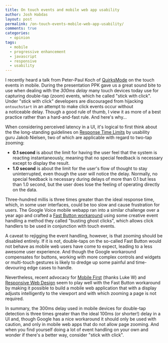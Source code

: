 ```yaml
---
title: On touch events and mobile web app usability
author: Josh Habdas
layout: post
permalink: /on-touch-events-mobile-web-app-usability/
comments: true
categories:
  - opinion
tags:
  - mobile
  - progressive enhancement
  - javascript
  - responsive
  - usability
---
```

I recently heard a talk from Peter-Paul Koch of [QuirksMode][1] on the touch events in mobile. During the presentation PPK gave us a great sound bite to use when dealing with the *300ms delay* many touch devices today use for capturing double-tap (zoom) events, which he called "stick with click". Under "stick with click" developers are discouraged from hijacking `ontouchstart` in an attempt to make click events occur without a noticeable delay. Though a good rule of thumb, I view it as more of a best practice rather than a hard-and-fast rule. And here's why…

<!--more-->

When considering perceived latency in a UI, it's logical to first think about the the long-standing guidelines on [Response Time Limits][2] by usability guru Jakob Nielsen, two of which are applicable with regard to two-tap zooming:

*   **0.1 second** is about the limit for having the user feel that the system is reacting instantaneously, meaning that no special feedback is necessary except to display the result.
*   **1.0 second** is about the limit for the user's flow of thought to stay uninterrupted, even though the user will notice the delay. Normally, no special feedback is necessary during delays of more than 0.1 but less than 1.0 second, but the user does lose the feeling of operating directly on the data.

Three-hundred millis is three times greater than the ideal response time, which, in some user interfaces, could be too slow and cause frustration for users. The Google Voice mobile webapp ran into a similar challenge over a year ago and crafted a [Fast Button workaround][3] using some creative event handling a method they called "busting ghost clicks", which allows click handlers to be used in conjunction with touch events.

A caveat to rejigging the event handling, however, is that zooming should be disabled entirely. If it is not, double-taps on the so-called Fast Button would not behave as mobile web users have come to expect, leading to a less awesome user experience. And though the Google workaround compensates for buttons, working with more complex controls and widgets or multi-touch gestures is likely to dredge up some painful and time-devouring edge cases to handle.

Nevertheless, recent advocacy for [Mobile First][4] (thanks Luke W) and [Responsive Web Design][5] seem to play well with the Fast Button workaround by making it possible to build a mobile web application that with a display adjusts intelligently to the viewport and with which zooming a page is not required.

In summary, the 300ms delay used in mobile devices for double-tap detection is three times greater than the ideal 100ms (or shorter!) delay in a UI and, though Google has a nice workaround it should only be used with caution, and only in mobile web apps that do not allow page zooming. And when you find yourself doing a lot of event handling on your own and wonder if there's a better way, consider "stick with click".

 [1]: http://quirksmode.org/
 [2]: http://www.useit.com/papers/responsetime.html
 [3]: http://code.google.com/mobile/articles/fast_buttons.html
 [4]: http://www.abookapart.com/products/mobile-first
 [5]: http://www.alistapart.com/articles/responsive-web-design/
